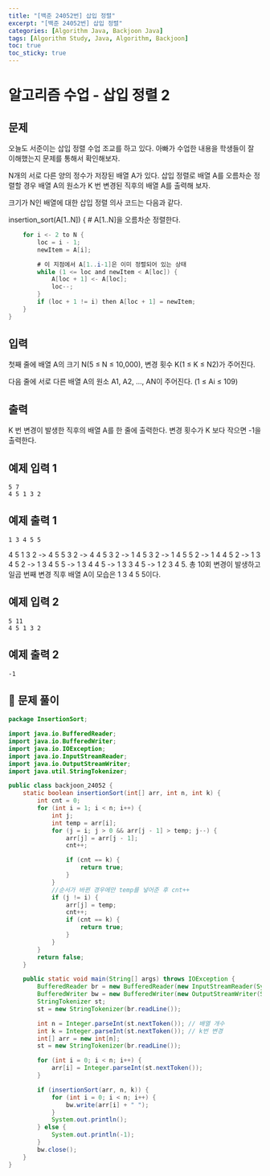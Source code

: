 ```yaml
---
title: "[백준 24052번] 삽입 정렬"
excerpt: "[백준 24052번] 삽입 정렬"
categories: [Algorithm Java, Backjoon Java]
tags: [Algorithm Study, Java, Algorithm, Backjoon]
toc: true
toc_sticky: true
---
```


# 알고리즘 수업 - 삽입 정렬 2

## 문제

오늘도 서준이는 삽입 정렬 수업 조교를 하고 있다. 아빠가 수업한 내용을 학생들이 잘 이해했는지 문제를 통해서 확인해보자.

N개의 서로 다른 양의 정수가 저장된 배열 A가 있다. 삽입 정렬로 배열 A를 오름차순 정렬할 경우 배열 A의 원소가 K 번 변경된 직후의 배열 A를 출력해 보자.

크기가 N인 배열에 대한 삽입 정렬 의사 코드는 다음과 같다.

insertion_sort(A[1..N]) { # A[1..N]을 오름차순 정렬한다.

```java
    for i <- 2 to N {
        loc = i - 1;
        newItem = A[i];

        # 이 지점에서 A[1..i-1]은 이미 정렬되어 있는 상태
        while (1 <= loc and newItem < A[loc]) {
            A[loc + 1] <- A[loc];
            loc--;
        }
        if (loc + 1 != i) then A[loc + 1] = newItem;
    }
}
```

## 입력

첫째 줄에 배열 A의 크기 N(5 ≤ N ≤ 10,000), 변경 횟수 K(1 ≤ K ≤ N2)가 주어진다.

다음 줄에 서로 다른 배열 A의 원소 A1, A2, ..., AN이 주어진다. (1 ≤ Ai ≤ 109)

## 출력

K 번 변경이 발생한 직후의 배열 A를 한 줄에 출력한다. 변경 횟수가 K 보다 작으면 -1을 출력한다.

## 예제 입력 1

```
5 7
4 5 1 3 2
```

## 예제 출력 1

```
1 3 4 5 5
```

4 5 1 3 2 -> 4 5 5 3 2 -> 4 4 5 3 2 -> 1 4 5 3 2 -> 1 4 5 5 2 -> 1 4 4 5 2 -> 1 3 4 5 2 -> 1 3 4 5 5 -> 1 3 4 4 5 -> 1 3 3 4 5 -> 1 2 3 4 5. 총 10회 변경이 발생하고 일곱 번째 변경 직후 배열 A이 모습은 1 3 4 5 5이다.

## 예제 입력 2

```
5 11
4 5 1 3 2
```

## 예제 출력 2

```
-1
```

## 📌 문제 풀이

```java
package InsertionSort;

import java.io.BufferedReader;
import java.io.BufferedWriter;
import java.io.IOException;
import java.io.InputStreamReader;
import java.io.OutputStreamWriter;
import java.util.StringTokenizer;

public class backjoon_24052 {
    static boolean insertionSort(int[] arr, int n, int k) {
        int cnt = 0;
        for (int i = 1; i < n; i++) {
            int j;
            int temp = arr[i];
            for (j = i; j > 0 && arr[j - 1] > temp; j--) {
                arr[j] = arr[j - 1];
                cnt++;

                if (cnt == k) {
                    return true;
                }
            }
            //순서가 바뀐 경우에만 temp를 넣어준 후 cnt++
            if (j != i) {
                arr[j] = temp;
                cnt++;
                if (cnt == k) {
                    return true;
                }
            }
        }
        return false;
    }

    public static void main(String[] args) throws IOException {
        BufferedReader br = new BufferedReader(new InputStreamReader(System.in));
        BufferedWriter bw = new BufferedWriter(new OutputStreamWriter(System.out));
        StringTokenizer st;
        st = new StringTokenizer(br.readLine());

        int n = Integer.parseInt(st.nextToken()); // 배열 개수
        int k = Integer.parseInt(st.nextToken()); // k번 변경
        int[] arr = new int[n];
        st = new StringTokenizer(br.readLine());

        for (int i = 0; i < n; i++) {
            arr[i] = Integer.parseInt(st.nextToken());
        }

        if (insertionSort(arr, n, k)) {
            for (int i = 0; i < n; i++) {
                bw.write(arr[i] + " ");
            }
            System.out.println();
        } else {
            System.out.println(-1);
        }
        bw.close();
    }
}
```
